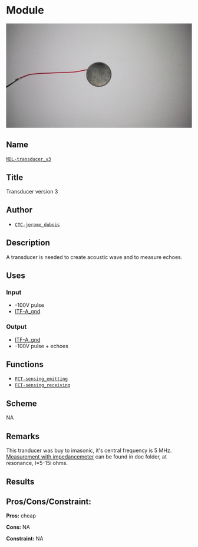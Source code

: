 # Module
![](viewme.png)

## Name
[`MDL-transducer_v3`]()

## Title
Transducer version 3

## Author
* [`CTC-jerome_dubois`]()

## Description
A transducer is needed to create acoustic wave and to measure echoes.

## Uses
### Input
* -100V pulse
* [ITF-A_gnd]()

### Output
* [ITF-A_gnd]()
* -100V pulse + echoes

## Functions
* [`FCT-sensing_emitting`]()
* [`FCT-sensing_receiving`]()

## Scheme
NA

## Remarks
This tranducer was buy to imasonic, it's central frequency is 5 MHz. [Measurement with impedancemeter](./doc/impedance.png) can be found in doc folder, at resonance, I=5-15i ohms.

## Results

## Pros/Cons/Constraint:

**Pros:** cheap

**Cons:** NA

**Constraint:** NA
